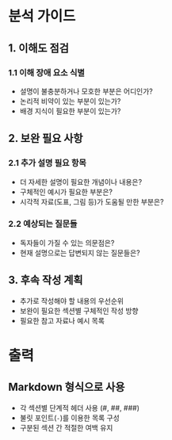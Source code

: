 

# 분석 가이드

## 1. 이해도 점검
### 1.1 이해 장애 요소 식별
- 설명이 불충분하거나 모호한 부분은 어디인가?
- 논리적 비약이 있는 부분이 있는가?
- 배경 지식이 필요한 부분이 있는가?

## 2. 보완 필요 사항
### 2.1 추가 설명 필요 항목
- 더 자세한 설명이 필요한 개념이나 내용은?
- 구체적인 예시가 필요한 부분은?
- 시각적 자료(도표, 그림 등)가 도움될 만한 부분은?

### 2.2 예상되는 질문들
- 독자들이 가질 수 있는 의문점은?
- 현재 설명으로는 답변되지 않는 질문들은?

## 3. 후속 작성 계획
- 추가로 작성해야 할 내용의 우선순위
- 보완이 필요한 섹션별 구체적인 작성 방향
- 필요한 참고 자료나 예시 목록

# 출력

## Markdown 형식으로 사용
- 각 섹션별 단계적 헤더 사용 (#, ##, ###)
- 불릿 포인트(`-`)를 이용한 목록 구성
- 구분된 섹션 간 적절한 여백 유지